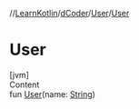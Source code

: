 //[LearnKotlin](../../index.md)/[dCoder](../index.md)/[User](index.md)/[User](-user.md)



# User  
[jvm]  
Content  
fun [User](-user.md)(name: [String](https://kotlinlang.org/api/latest/jvm/stdlib/kotlin/-string/index.html))  



